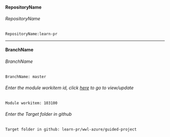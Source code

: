 #### RepositoryName	
###### RepositoryName
```
RepositoryName:learn-pr
```
---

#### BranchName	
###### BranchName
```
BranchName: master
```

###### Enter the module workitem id, click [here](https://microsoftdigitallearning.visualstudio.com/Courseware/_workitems/edit/103100) to go to view/update
```
Module workitem: 103100
```

###### Enter the Target folder in github
```
Target folder in github: learn-pr/wwl-azure/guided-project
```